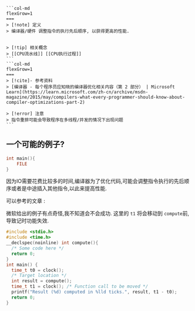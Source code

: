
````col
```col-md
flexGrow=1
===
> [!note] 定义
> 编译器/硬件 调整指令的执行先后顺序, 以获得更高的性能. 


> [!tip] 相关概念
> [[CPU流水线]] [[CPU执行过程]]
```
```col-md
flexGrow=1
===
> [!cite]- 参考资料
> [编译器 - 每个程序员应知晓的编译器优化相关内容（第 2 部分） | Microsoft Learn](https://learn.microsoft.com/zh-cn/archive/msdn-magazine/2015/may/compilers-what-every-programmer-should-know-about-compiler-optimizations-part-2)

> [!error] 注意
> 指令重排可能会导致程序在多线程/并发的情况下出现问题
```
````

## 一个可能的例子? 


```c
int main(){
    FILE 
}
```

因为IO需要花费比较多的时间,编译器为了优化代码,可能会调整指令执行的先后顺序或者是中途插入其他指令,以此来提高性能. 

可以参考的文章 :


微软给出的例子有点奇怪,我不知道会不会成功. 
这里的 `t1` 将会移动到 `compute`前,导致记时功能失效. 

```c
#include <stdio.h>
#include <time.h>
__declspec(noinline) int compute(){
  /* Some code here */
  return 0;
}
int main() {
  time_t t0 = clock();
  /* Target location */
  int result = compute();
  time_t t1 = clock(); /* Function call to be moved */
  printf("Result (%d) computed in %lld ticks.", result, t1 - t0);
  return 0;
}
```